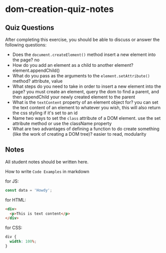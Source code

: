 # dom-creation-quiz-notes

## Quiz Questions

After completing this exercise, you should be able to discuss or answer the following questions:

- Does the `document.createElement()` method insert a new element into the page?
  no
- How do you add an element as a child to another element?
  element.appendChild()
- What do you pass as the arguments to the `element.setAttribute()` method?
  attribute, value
- What steps do you need to take in order to insert a new element into the page?
  you must create an element, query the dom to find a parent, and then appendChild your newly created element to the parent
- What is the `textContent` property of an element object for?
  you can set the text content of an element to whatever you wish, this will also return the css styling if it's set to an id
- Name two ways to set the `class` attribute of a DOM element.
  use the set attribute method or use the className property
- What are two advantages of defining a function to do create something (like the work of creating a DOM tree)?
  easier to read, modularity

## Notes

All student notes should be written here.

How to write `Code Examples` in markdown

for JS:

```javascript
const data = 'Howdy';
```

for HTML:

```html
<div>
  <p>This is text content</p>
</div>
```

for CSS:

```css
div {
  width: 100%;
}
```
